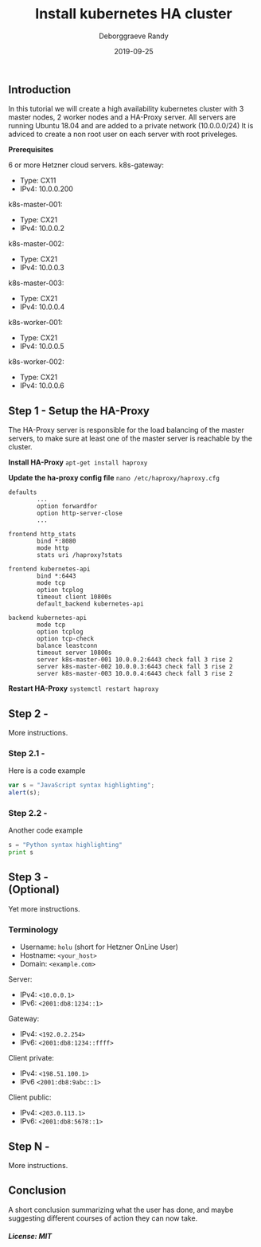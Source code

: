 ﻿---
path: "/tutorials/install-kubernetes-ha-cluster"
slug: "tutorial-template"
date: "2019-09-25"
title: "Install kubernetes HA cluster"
short_description: "How to install a high available kubernetes cluster on Hetzner Cloud."
tags: ["Hetzner Cloud", "Kubernetes", "HA"]
author: "Deborggraeve Randy"
author_link: "https://github.com/DeborggraeveR"
author_img: "https://avatars2.githubusercontent.com/u/11926967"
author_description: ""
language: "en"
available_languages: ["en"]
header_img: ""
---

## Introduction

In this tutorial we will create a high availability kubernetes cluster with 3 master nodes, 2 worker nodes and a HA-Proxy server.
All servers are running Ubuntu 18.04 and are added to a private network (10.0.0.0/24)
It is adviced to create a non root user on each server with root priveleges.

**Prerequisites**

6 or more Hetzner cloud servers.
k8s-gateway:
* Type: CX11
* IPv4: 10.0.0.200

k8s-master-001:
* Type: CX21
* IPv4: 10.0.0.2

k8s-master-002:
* Type: CX21
* IPv4: 10.0.0.3

k8s-master-003:
* Type: CX21
* IPv4: 10.0.0.4

k8s-worker-001:
* Type: CX21
* IPv4: 10.0.0.5

k8s-worker-002:
* Type: CX21
* IPv4: 10.0.0.6

## Step 1 - Setup the HA-Proxy

The HA-Proxy server is responsible for the load balancing of the master servers, to make sure at least one of the master server is reachable by the cluster.

**Install HA-Proxy**
`apt-get install haproxy`

**Update the ha-proxy config file**
`nano /etc/haproxy/haproxy.cfg`
```
defaults
        ...
        option forwardfor
        option http-server-close
        ...

frontend http_stats
        bind *:8080
        mode http
        stats uri /haproxy?stats

frontend kubernetes-api
        bind *:6443
        mode tcp
        option tcplog
        timeout client 10800s
        default_backend kubernetes-api

backend kubernetes-api
        mode tcp
        option tcplog
        option tcp-check
        balance leastconn
        timeout server 10800s
        server k8s-master-001 10.0.0.2:6443 check fall 3 rise 2
        server k8s-master-002 10.0.0.3:6443 check fall 3 rise 2
        server k8s-master-003 10.0.0.4:6443 check fall 3 rise 2
```
**Restart HA-Proxy**
`systemctl restart haproxy`

## Step 2 - <summary of step>

More instructions.

### Step 2.1 - <summary of step>

Here is a code example

```javascript
var s = "JavaScript syntax highlighting";
alert(s);
```

### Step 2.2 - <summary of step>

Another code example

```python
s = "Python syntax highlighting"
print s
```

## Step 3 - <summary of step> (Optional)

Yet more instructions.

### Terminology
* Username: `holu` (short for Hetzner OnLine User)
* Hostname: `<your_host>`
* Domain: `<example.com>`

Server:
* IPv4: `<10.0.0.1>`
* IPv6: `<2001:db8:1234::1>`

Gateway:
* IPv4: `<192.0.2.254>`
* IPv6: `<2001:db8:1234::ffff>`

Client private:
* IPv4: `<198.51.100.1>`
* IPv6 `<2001:db8:9abc::1>`

Client public:
* IPv4: `<203.0.113.1>`
* IPv6: `<2001:db8:5678::1>`

## Step N - <summary of step>

More instructions.

## Conclusion

A short conclusion summarizing what the user has done, and maybe suggesting different courses of action they can now take.

##### License: MIT

<!--

Contributor's Certificate of Origin

By making a contribution to this project, I certify that:

(a) The contribution was created in whole or in part by me and I have
    the right to submit it under the license indicated in the file; or

(b) The contribution is based upon previous work that, to the best of my
    knowledge, is covered under an appropriate license and I have the
    right under that license to submit that work with modifications,
    whether created in whole or in part by me, under the same license
    (unless I am permitted to submit under a different license), as
    indicated in the file; or

(c) The contribution was provided directly to me by some other person
    who certified (a), (b) or (c) and I have not modified it.

(d) I understand and agree that this project and the contribution are
    public and that a record of the contribution (including all personal
    information I submit with it, including my sign-off) is maintained
    indefinitely and may be redistributed consistent with this project
    or the license(s) involved.

Signed-off-by: [submitter's name and email address here]

-->